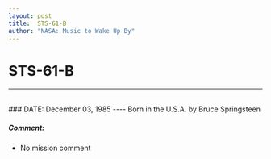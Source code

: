 ```yaml
---
layout: post
title:  STS-61-B
author: "NASA: Music to Wake Up By"
---
```


# STS-61-B
----
<br/>
### DATE: December 03, 1985
----
Born in the U.S.A. by Bruce Springsteen

##### Comment:
* No mission comment
